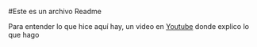 #Este es un archivo Readme

Para entender lo que hice aquí hay, un video en [Youtube](https://youtu.be/1MSa1twsvuI) donde explico lo que hago